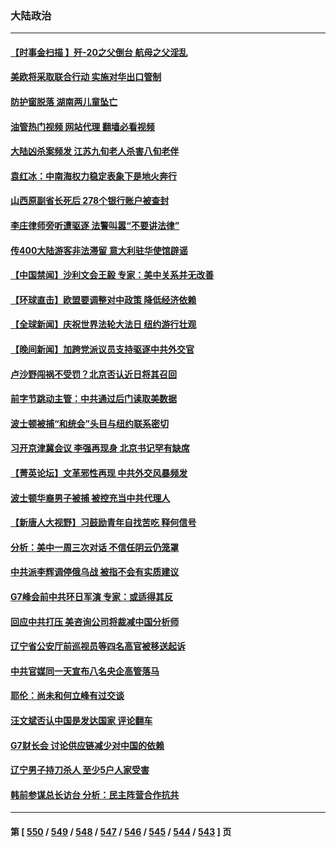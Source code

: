 ### 大陆政治
---
#### [【时事金扫描 】歼-20之父倒台 航母之父淫乱](../../pages/ncid277/n13995199.md?05140445) 
#### [美欧将采取联合行动 实施对华出口管制](../../pages/ncid277/n13995866.md?05140445) 
#### [防护窗脱落 湖南两儿童坠亡](../../pages/ncid277/n13995795.md?05140445) 
#### [油管热门视频 网站代理 翻墙必看视频](http://138.2.39.72:81/youtube.html?epic-marker?05140445)
#### [大陆凶杀案频发 江苏九旬老人杀害八旬老伴](../../pages/ncid277/n13995840.md?05140445) 
#### [袁红冰：中南海权力稳定表象下是地火奔行](../../pages/ncid277/n13995754.md?05140445) 
#### [山西原副省长死后 278个银行账户被查封](../../pages/ncid277/n13995760.md?05140445) 
#### [李庄律师旁听遭驱逐 法警叫嚣“不要讲法律”](../../pages/ncid277/n13995729.md?05140445) 
#### [传400大陆游客非法滞留 意大利驻华使馆辟谣](../../pages/ncid277/n13995566.md?05140445) 
#### [【中国禁闻】沙利文会王毅 专家：美中关系并无改善](../../pages/ncid277/n13995093.md?05140445) 
#### [【环球直击】欧盟要调整对中政策 降低经济依赖](../../pages/ncid277/n13995094.md?05140445) 
#### [【全球新闻】庆祝世界法轮大法日 纽约游行壮观](../../pages/ncid277/n13995105.md?05140445) 
#### [【晚间新闻】加跨党派议员支持驱逐中共外交官](../../pages/ncid277/n13995106.md?05140445) 
#### [卢沙野闯祸不受罚？北京否认近日将其召回](../../pages/ncid277/n13995403.md?05140445) 
#### [前字节跳动主管：中共通过后门读取美数据](../../pages/ncid277/n13995390.md?05140445) 
#### [波士顿被捕“和统会”头目与纽约联系密切](../../pages/ncid277/n13995315.md?05140445) 
#### [习开京津冀会议 李强再现身 北京书记罕有缺席](../../pages/ncid277/n13995263.md?05140445) 
#### [【菁英论坛】文革邪性再现 中共外交风暴频发](../../pages/ncid277/n13995139.md?05140445) 
#### [波士顿华裔男子被捕 被控充当中共代理人](../../pages/ncid277/n13995143.md?05140445) 
#### [【新唐人大视野】习鼓励青年自找苦吃 释何信号](../../pages/ncid277/n13995092.md?05140445) 
#### [分析：美中一周三次对话 不信任阴云仍笼罩](../../pages/ncid277/n13995004.md?05140445) 
#### [中共派李辉调停俄乌战 被指不会有实质建议](../../pages/ncid277/n13995061.md?05140445) 
#### [G7峰会前中共环日军演 专家：或适得其反](../../pages/ncid277/n13994758.md?05140445) 
#### [回应中共打压 美咨询公司将裁减中国分析师](../../pages/ncid277/n13995086.md?05140445) 
#### [辽宁省公安厅前巡视员等四名高官被移送起诉](../../pages/ncid277/n13994722.md?05140445) 
#### [中共官媒同一天宣布八名央企高管落马](../../pages/ncid277/n13994748.md?05140445) 
#### [耶伦：尚未和何立峰有过交谈](../../pages/ncid277/n13994845.md?05140445) 
#### [汪文斌否认中国是发达国家 评论翻车](../../pages/ncid277/n13994803.md?05140445) 
#### [G7财长会 讨论供应链减少对中国的依赖](../../pages/ncid277/n13994903.md?05140445) 
#### [辽宁男子持刀杀人 至少5户人家受害](../../pages/ncid277/n13994754.md?05140445) 
#### [韩前参谋总长访台 分析：民主阵营合作抗共](../../pages/ncid277/n13994409.md?05140445) 

---
#### 第 [ [550](./550.md?05140445) / [549](./549.md?05140445) / [548](./548.md?05140445) / [547](./547.md?05140445) / [546](./546.md?05140445) / [545](./545.md?05140445) / [544](./544.md?05140445) / [543](./543.md?05140445) ] 页
